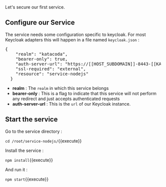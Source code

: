 Let's secure our first service. 

## Configure our Service

The service needs some configuration specific to keycloak. For most Keycloak adapters this will happen in a file named `keycloak.json` : 

<pre class="file"  data-filename="keycloak.json" data-target="replace">
{
    "realm": "katacoda",
    "bearer-only": true,
    "auth-server-url": "https://[[HOST_SUBDOMAIN]]-8443-[[KATACODA_HOST]].environments.katacoda.com/auth",
    "ssl-required": "external",
    "resource": "service-nodejs"
  }
</pre>


* **realm** : The `realm` in which this service belongs
* **bearer-only** : This is a flag to indicate that this service will not perform any redirect and just accepts authenticated requests
* **auth-server-url** : This is the `url` of our Keycloak instance. 

## Start the service

Go to the service directory : 

`cd /root/service-nodejs/`{{execute}}

Install the service : 

`npm install`{{execute}}

And run it : 

`npm start`{{execute}}
